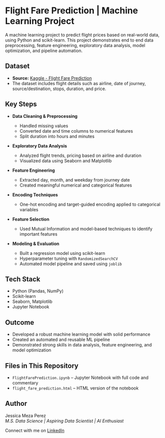 # Flight Fare Prediction | Machine Learning Project

A machine learning project to predict flight prices based on real-world data, using Python and scikit-learn. This project demonstrates end to end data preprocessing, feature engineering, exploratory data analysis, model optimization, and pipeline automation.

## Dataset

- **Source:** [Kaggle - Flight Fare Prediction](https://www.kaggle.com/datasets/nikhilmittal/flight-fare-prediction-mh/code)
- The dataset includes flight details such as airline, date of journey, source/destination, stops, duration, and price.

## Key Steps

- **Data Cleaning & Preprocessing**
  - Handled missing values
  - Converted date and time columns to numerical features
  - Split duration into hours and minutes

- **Exploratory Data Analysis**
  - Analyzed flight trends, pricing based on airline and duration
  - Visualized data using Seaborn and Matplotlib

- **Feature Engineering**
  - Extracted day, month, and weekday from journey date
  - Created meaningful numerical and categorical features

- **Encoding Techniques**
  - One-hot encoding and target-guided encoding applied to categorical variables

- **Feature Selection**
  - Used Mutual Information and model-based techniques to identify important features

- **Modeling & Evaluation**
  - Built a regression model using scikit-learn
  - Hyperparameter tuning with `RandomizedSearchCV`
  - Automated model pipeline and saved using `joblib`

## Tech Stack

- Python (Pandas, NumPy)
- Scikit-learn
- Seaborn, Matplotlib
- Jupyter Notebook

## Outcome

- Developed a robust machine learning model with solid performance
- Created an automated and reusable ML pipeline
- Demonstrated strong skills in data analysis, feature engineering, and model optimization

## Files in This Repository

- `FlightFarePrediction.ipynb` – Jupyter Notebook with full code and commentary
- `flight_fare_prediction.html` – HTML version of the notebook 

## Author

Jessica Meza Perez  
_M.S. Data Science | Aspiring Data Scientist | AI Enthusiast_

Connect with me on [LinkedIn](https://www.linkedin.com/in/jessica-meza-perez-m-s-ds-b88696184/)

